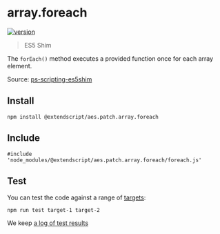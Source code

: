 # array.foreach

[![version](https://img.shields.io/npm/v/@extendscript/aes.patch.array.foreach.svg)](https://www.npmjs.org/package/@extendscript/aes.patch.array.foreach)

> ES5 Shim

The `forEach()` method executes a provided function once for each array element.

Source: [ps-scripting-es5shim](https://github.com/EugenTepin/ps-scripting-es5shim/blob/master/lib/Array/forEach.js)

## Install

    npm install @extendscript/aes.patch.array.foreach

## Include

    #include 'node_modules/@extendscript/aes.patch.array.foreach/foreach.js'

## Test

You can test the code against a range of [targets](https://github.com/nbqx/fakestk/blob/master/resources/versions.json):

    npm run test target-1 target-2

We keep [a log of test results](./test/results_log.md)

